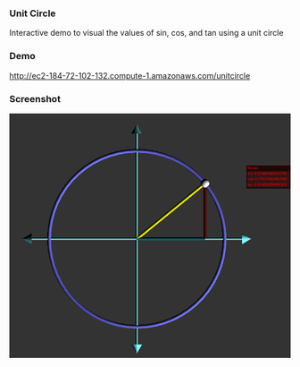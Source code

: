 ### Unit Circle
Interactive demo to visual the values of sin, cos, and tan using a unit circle

### Demo
http://ec2-184-72-102-132.compute-1.amazonaws.com/unitcircle

### Screenshot
![Alt text](https://github.com/khoister/webgl_demos/blob/master/unitcircle/screenshots/screen.png "Unit Circle")

